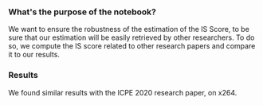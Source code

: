 
### What's the purpose of the notebook?

We want to ensure the robustness of the estimation of the IS Score, to be sure that our estimation will be easily retrieved by other researchers. To do so, we compute the IS score related to other research papers and compare it to our results.

### Results 

We found similar results with the ICPE 2020 research paper, on x264.
